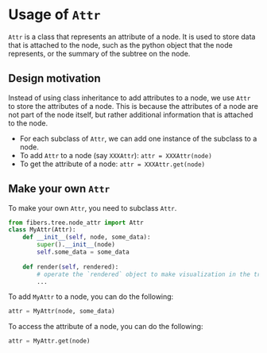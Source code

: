 

# Usage of `Attr`


`Attr` is a class that represents an attribute of a node. It is used to store data that is attached to the node, such as the python object that the node represents, or the summary of the subtree on the node. 

## Design motivation

Instead of using class inheritance to add attributes to a node, we use `Attr` to store the attributes of a node. This is because the attributes of a node are not part of the node itself, but rather additional information that is attached to the node.

- For each subclass of `Attr`, we can add one instance of the subclass to a node.
- To add `Attr` to a node (say `XXXAttr`): `attr = XXXAttr(node)`
- To get the attribute of a node: `attr = XXXAttr.get(node)`

## Make your own `Attr`

To make your own `Attr`, you need to subclass `Attr`.
    
```python
from fibers.tree.node_attr import Attr
class MyAttr(Attr):
    def __init__(self, node, some_data):
        super().__init__(node)
        self.some_data = some_data
        
    def render(self, rendered):
        # operate the `rendered` object to make visualization in the tree gui
        ...
```

To add `MyAttr` to a node, you can do the following:

```python
attr = MyAttr(node, some_data)
```

To access the attribute of a node, you can do the following:

```python
attr = MyAttr.get(node)
```